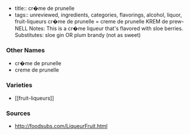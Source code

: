 - title:: cr�me de prunelle
- tags:: unreviewed, ingredients, categories, flavorings, alcohol, liquor, fruit-liqueurs
cr�me de prunelle = creme de prunelle KREM de prew-NELL Notes: This is a cr�me liqueur that's flavored with sloe berries. Substitutes: sloe gin OR plum brandy (not as sweet)

### Other Names

* cr�me de prunelle
* creme de prunelle

### Varieties

* [[fruit-liqueurs]]

### Sources
* http://foodsubs.com/LiqueurFruit.html
